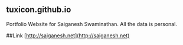 ## tuxicon.github.io
Portfolio Website for Saiganesh Swaminathan. All the data is personal.

##Link
[http://saiganesh.net](http://saiganesh.net)
